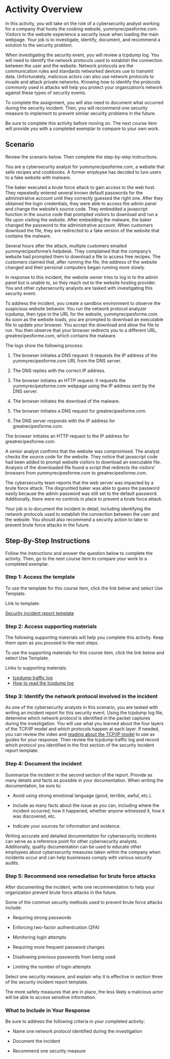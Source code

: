 # Activity Overview
In this activity, you will take on the role of a cybersecurity analyst working for a company that hosts the cooking website, yummyrecipesforme.com. Visitors to the website experience a security issue when loading the main webpage. Your job is to investigate, identify, document, and recommend a solution to the security problem. 

When investigating the security event, you will review a tcpdump log. You will need to identify the network protocols used to establish the connection between the user and the website. Network protocols are the communication rules and standards networked devices use to transmit data. Unfortunately, malicious actors can also use network protocols to invade and attack private networks. Knowing how to identify the protocols commonly used in attacks will help you protect your organization’s network against these types of security events.

To complete the assignment, you will also need to document what occurred during the security incident. Then, you will recommend one security measure to implement to prevent similar security problems in the future.

Be sure to complete this activity before moving on. The next course item will provide you with a completed exemplar to compare to your own work. 

## Scenario
Review the scenario below. Then complete the step-by-step instructions.

You are a cybersecurity analyst for yummyrecipesforme.com, a website that sells recipes and cookbooks. A former employee has decided to lure users to a fake website with malware. 

The baker executed a brute force attack to gain access to the web host. They repeatedly entered several known default passwords for the administrative account until they correctly guessed the right one. After they obtained the login credentials, they were able to access the admin panel and change the website’s source code. They embedded a javascript function in the source code that prompted visitors to download and run a file upon visiting the website. After embedding the malware, the baker changed the password to the administrative account. When customers download the file, they are redirected to a fake version of the website that contains the malware. 

Several hours after the attack, multiple customers emailed yummyrecipesforme’s helpdesk. They complained that the company’s website had prompted them to download a file to access free recipes. The customers claimed that, after running the file, the address of the website changed and their personal computers began running more slowly. 

In response to this incident, the website owner tries to log in to the admin panel but is unable to, so they reach out to the website hosting provider. You and other cybersecurity analysts are tasked with investigating this security event.

To address the incident, you create a sandbox environment to observe the suspicious website behavior. You run the network protocol analyzer tcpdump, then type in the URL for the website, yummyrecipesforme.com. As soon as the website loads, you are prompted to download an executable file to update your browser. You accept the download and allow the file to run. You then observe that your browser redirects you to a different URL, greatrecipesforme.com, which contains the malware.  

The logs show the following process:

1. The browser initiates a DNS request: It requests the IP address of the yummyrecipesforme.com URL from the DNS server.

2. The DNS replies with the correct IP address. 

3. The browser initiates an HTTP request: It requests the yummyrecipesforme.com webpage using the IP address sent by the DNS server.

4. The browser initiates the download of the malware.

5. The browser initiates a DNS request for greatrecipesforme.com.

6. The DNS server responds with the IP address for greatrecipesforme.com.

The browser initiates an HTTP request to the IP address for greatrecipesforme.com.

A senior analyst confirms that the website was compromised. The analyst checks the source code for the website. They notice that javascript code had been added to prompt website visitors to download an executable file. Analysis of the downloaded file found a script that redirects the visitors’ browsers from yummyrecipesforme.com to greatrecipesforme.com. 

The cybersecurity team reports that the web server was impacted by a brute force attack. The disgruntled baker was able to guess the password easily because the admin password was still set to the default password. Additionally, there were no controls in place to prevent a brute force attack. 

Your job is to document the incident in detail, including identifying the network protocols used to establish the connection between the user and the website.  You should also recommend a security action to take to prevent brute force attacks in the future.

## Step-By-Step Instructions
Follow the instructions and answer the question below to complete the activity. Then, go to the next course item to compare your work to a completed exemplar.

### Step 1: Access the template
To use the template for this course item, click the link below and select Use Template. 

Link to template: 

[Security incident report template](/Portfolio%20Activity/OS%20hardening%20techniques/Security-incident-report-template.docx)

### Step 2: Access supporting materials
The following supporting materials will help you complete this activity. Keep them open as you proceed to the next steps. 

To use the supporting materials for this course item, click the link below and select Use Template. 

Links to supporting materials: 

- [tcpdump traffic log](/Portfolio%20Activity/OS%20hardening%20techniques/tcpdump-traffic-log.docx)
- [How to read the tcpdump log](/Portfolio%20Activity/OS%20hardening%20techniques/How-to-read-the-tcpdump-traffic-log.docx) 

### Step 3: Identify the network protocol involved in the incident
As one of the cybersecurity analysts in this scenario, you are tasked with writing an incident report for this security event. Using the tcpdump log file, determine which network protocol is identified in the packet captures during the investigation. You will use what you learned about the four layers of the TCP/IP model and which protocols happen at each layer. If needed, you can review 
the video and [reading about the TCP/IP model](/Networks%20and%20Network%20Security/Module%201/Learn%20more%20about%20the%20TCP%20IP%20model.md)
 to use as guides for your response. Then review the tcpdump traffic log and record which protocol you identified in the first section of the security incident report template. 

### Step 4: Document the incident
Summarize the incident in the second section of the report. Provide as many details and facts as possible in your documentation. When writing the documentation, be sure to:

- Avoid using strong emotional language (good, terrible, awful, etc.).

- Include as many facts about the issue as you can, including where the incident occurred, how it happened, whether anyone witnessed it, how it was discovered, etc.

- Indicate your sources for information and evidence.

Writing accurate and detailed documentation for cybersecurity incidents can serve as a reference point for other cybersecurity analysts. Additionally, quality documentation can be used to educate other employees about cybersecurity measures taken within the company when incidents occur and can help businesses comply with various security audits.

### Step 5: Recommend one remediation for brute force attacks
After documenting the incident, write one recommendation to help your organization prevent brute force attacks in the future.

Some of the common security methods used to prevent brute force attacks include:

- Requiring strong passwords

- Enforcing two-factor authentication (2FA)

- Monitoring login attempts

- Requiring more frequent password changes

- Disallowing previous passwords from being used

- Limiting the number of login attempts

Select one security measure, and explain why it is effective in section three of the security incident report template.

The more safety measures that are in place, the less likely a malicious actor will be able to access sensitive information.

### What to Include in Your Response
Be sure to address the following criteria in your completed activity: 

- Name one network protocol identified during the investigation 

- Document the incident

- Recommend one security measure